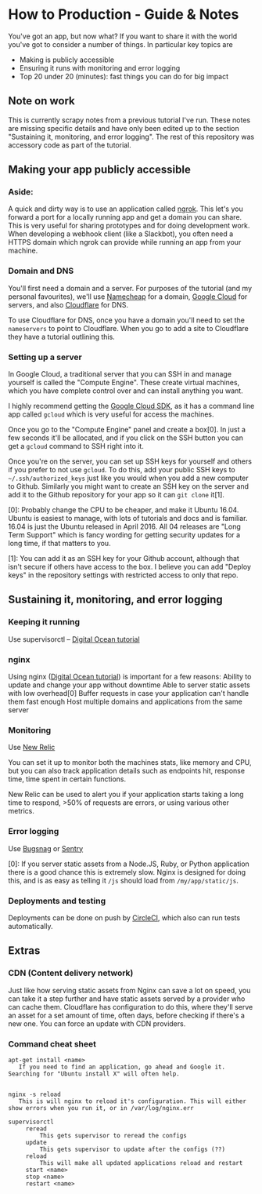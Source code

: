 # How to Production - Guide & Notes
You've got an app, but now what? If you want to share it with the world you've got to consider a number of things. In particular key topics are
- Making is publicly accessible
- Ensuring it runs with monitoring and error logging
- Top 20 under 20 (minutes): fast things you can do for big impact

## Note on work
This is currently scrapy notes from a previous tutorial I've run. These notes are missing specific details and have only been edited up to the section "Sustaining it, monitoring, and error logging". The rest of this repository was accessory code as part of the tutorial.


## Making your app publicly accessible

### Aside:
A quick and dirty way is to use an application called [ngrok](https://ngrok.com/). This let's you forward a port for a locally running app and get a domain you can share. This is very useful for sharing prototypes and for doing development work. When developing a webhook client (like a Slackbot), you often need a HTTPS domain which ngrok can provide while running an app from your machine.

### Domain and DNS
You'll first need a domain and a server. For purposes of the tutorial (and my personal favourites), we'll use [Namecheap](namecheap.com) for a domain, [Google Cloud](cloud.google.com) for servers, and also [Cloudflare](cloudflare.com) for DNS.

To use Cloudflare for DNS, once you have a domain you'll need to set the `nameservers` to point to Cloudflare. When you go to add a site to Cloudflare they have a tutorial outlining this.

### Setting up a server
In Google Cloud, a traditional server that you can SSH in and manage yourself is called the "Compute Engine". These create virtual machines, which you have complete control over and can install anything you want.

I highly recommend getting the [Google Cloud SDK](https://cloud.google.com/sdk/), as it has a command line app called `gcloud` which is very useful for access the machines.

Once you go to the "Compute Engine" panel and create a box[0]. In just a few seconds it'll be allocated, and if you click on the SSH button you can get a `gcloud` command to SSH right into it.

Once you're on the server, you can set up SSH keys for yourself and others if you prefer to not use `gcloud`. To do this, add your public SSH keys to `~/.ssh/authorized_keys` just like you would when you add a new computer to Github. Similarly you might want to create an SSH key on the server and add it to the Github repository for your app so it can `git clone` it[1].

[0]: Probably change the CPU to be cheaper, and make it Ubuntu 16.04. Ubuntu is easiest to manage, with lots of tutorials and docs and is familiar. 16.04 is just the Ubuntu released in April 2016. All 04 releases are "Long Term Support" which is fancy wording for getting security updates for a long time, if that matters to you.

[1]: You can add it as an SSH key for your Github account, although that isn't secure if others have access to the box. I believe you can add "Deploy keys" in the repository settings with restricted access to only that repo.

## Sustaining it, monitoring, and error logging
### Keeping it running
Use supervisorctl – [Digital Ocean tutorial](https://www.digitalocean.com/community/tutorials/how-to-install-and-manage-supervisor-on-ubuntu-and-debian-vps)

### nginx
Using nginx ([Digital Ocean tutorial](https://www.digitalocean.com/community/tutorials/how-to-install-nginx-on-ubuntu-16-04)) is important for a few reasons:
Ability to update and change your app without downtime
Able to server static assets with low overhead[0]
Buffer requests in case your application can't handle them fast enough
Host multiple domains and applications from the same server

### Monitoring
Use [New Relic](newrelic.com)

You can set it up to monitor both the machines stats, like memory and CPU, but you can also track application details such as endpoints hit, response time, time spent in certain functions.

New Relic can be used to alert you if your application starts taking a long time to respond, >50% of requests are errors, or using various other metrics.

### Error logging
Use [Bugsnag](bugsnag.com) or [Sentry](sentry.io)

[0]: If you server static assets from a Node.JS, Ruby, or Python application there is a good chance this is extremely slow. Nginx is designed for doing this, and is as easy as telling it `/js` should load from `/my/app/static/js`.

### Deployments and testing
Deployments can be done on push by [CircleCI](circleci.com), which also can run tests automatically.


## Extras

### CDN (Content delivery network)
Just like how serving static assets from Nginx can save a lot on speed, you can take it a step further and have static assets served by a provider who can cache them. Cloudflare has configuration to do this, where they'll serve an asset for a set amount of time, often days, before checking if there's a new one. You can force an update with CDN providers.

### Command cheat sheet
```
apt-get install <name>
   If you need to find an application, go ahead and Google it. Searching for "Ubuntu install X" will often help.


nginx -s reload
   This is will nginx to reload it's configuration. This will either show errors when you run it, or in /var/log/nginx.err  

supervisorctl
     reread
         This gets supervisor to reread the configs
     update
         This gets supervisor to update after the configs (??)
     reload
         This will make all updated applications reload and restart
     start <name>
     stop <name>
     restart <name>
```
